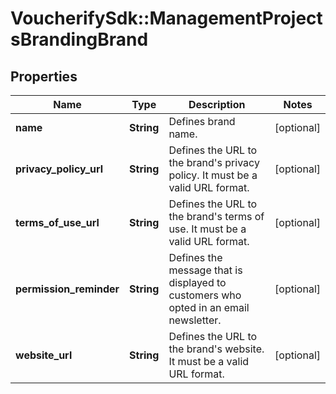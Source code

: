 # VoucherifySdk::ManagementProjectsBrandingBrand

## Properties

| Name | Type | Description | Notes |
| ---- | ---- | ----------- | ----- |
| **name** | **String** | Defines brand name. | [optional] |
| **privacy_policy_url** | **String** | Defines the URL to the brand&#39;s privacy policy. It must be a valid URL format. | [optional] |
| **terms_of_use_url** | **String** | Defines the URL to the brand&#39;s terms of use.  It must be a valid URL format. | [optional] |
| **permission_reminder** | **String** | Defines the message that is displayed to customers who opted in an email newsletter. | [optional] |
| **website_url** | **String** | Defines the URL to the brand&#39;s website. It must be a valid URL format. | [optional] |

